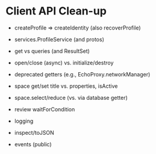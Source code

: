 # Client API Clean-up

- createProfile => createIdentity (also recoverProfile)
- services.ProfileService (and protos)
- get vs queries (and ResultSet)
- open/close (async) vs. initialize/destroy
- deprecated getters (e.g., EchoProxy.networkManager)
- space get/set title vs. properties, isActive
- space.select/reduce (vs. via database getter)

- review waitForCondition

- logging
- inspect/toJSON
- events (public)

